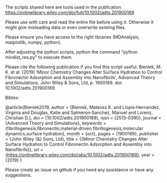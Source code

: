 The scripts shared here are tools used in the publication https://onlinelibrary.wiley.com/doi/full/10.1002/adts.201900169

Please use with care and read the entire file before using it. Otherwise it might give misleading data or even overwrite existing files.

Please ensure you have access to the right libraries (MDAnalysis, matplotlib, numpy, python).

After adjusting the python scripts, python the command "python mindist_res.py" to execute them. 

Please cite the following publication if you find this script useful:
Bieniek, M. K. et al. (2019) ‘Minor Chemistry Changes Alter Surface Hydration to Control Fibronectin Adsorption and Assembly into Nanofibrils’, Advanced Theory and Simulations. John Wiley & Sons, Ltd, p. 1900169. doi: 10.1002/adts.201900169.

Bibtex:

@article{Bieniek2019,
author = {Bieniek, Mateusz K. and Llopis‐Hernandez, Virginia and Douglas, Katie and Salmeron‐Sanchez, Manuel and Lorenz, Christian D.},
doi = {10.1002/adts.201900169},
issn = {2513-0390},
journal = {Advanced Theory and Simulations},
keywords = {fibrillogenesis,fibronectin,material‐driven fibrillogenesis,molecular dynamics,surface hydration},
month = {oct},
pages = {1900169},
publisher = {John Wiley {\&} Sons, Ltd},
title = {{Minor Chemistry Changes Alter Surface Hydration to Control Fibronectin Adsorption and Assembly into Nanofibrils}},
url = {https://onlinelibrary.wiley.com/doi/abs/10.1002/adts.201900169},
year = {2019}
}

Please create an issue on github if you need any assistance or have any suggestions.
